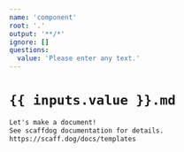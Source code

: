 ```yaml
---
name: 'component'
root: '.'
output: '**/*'
ignore: []
questions:
  value: 'Please enter any text.'
---
```


# `{{ inputs.value }}.md`

```markdown
Let's make a document!
See scaffdog documentation for details.
https://scaff.dog/docs/templates
```